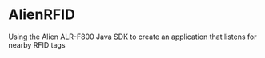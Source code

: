 # AlienRFID

Using the Alien ALR-F800 Java SDK to create an application that listens for nearby RFID tags
